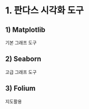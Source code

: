# 1. 판다스 시각화 도구

## 1) Matplotlib

기본 그래프 도구





## 2) Seaborn 

고급 그래프 도구





## 3) Folium 

지도활용

